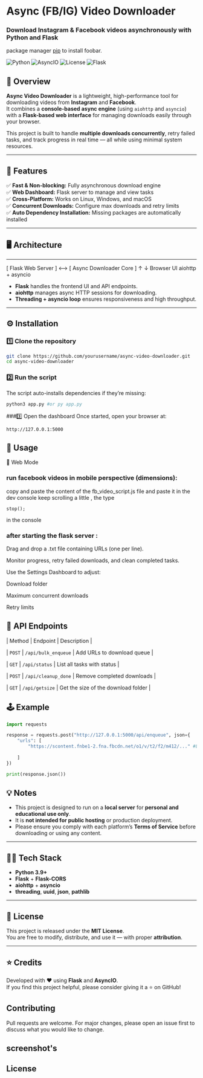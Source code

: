 # Async (FB/IG) Video Downloader

### Download Instagram & Facebook videos asynchronously with Python and Flask

package manager [pip](https://pip.pypa.io/en/stable/) to install foobar.

![Python](https://img.shields.io/badge/Python-3.9%2B-blue)
![AsyncIO](https://img.shields.io/badge/Async-Enabled-green)
![License](https://img.shields.io/badge/License-MIT-lightgrey)
![Flask](https://img.shields.io/badge/Flask-API-orange)


## 🚀 Overview
**Async Video Downloader** is a lightweight, high-performance tool for downloading videos from **Instagram** and **Facebook**.  
It combines a **console-based async engine** (using `aiohttp` and `asyncio`) with a **Flask-based web interface** for managing downloads easily through your browser.

This project is built to handle **multiple downloads concurrently**, retry failed tasks, and track progress in real time — all while using minimal system resources.

---

## 🧩 Features
✅ **Fast & Non-blocking:** Fully asynchronous download engine  
✅ **Web Dashboard:** Flask server to manage and view tasks  
✅ **Cross-Platform:** Works on Linux, Windows, and macOS  
✅ **Concurrent Downloads:** Configure max downloads and retry limits  
✅ **Auto Dependency Installation:** Missing packages are automatically installed  


---
## 🖥️ Architecture
---
[ Flask Web Server ] <--> [ Async Downloader Core ]
↑ ↓
Browser UI aiohttp + asyncio

- **Flask** handles the frontend UI and API endpoints.  
- **aiohttp** manages async HTTP sessions for downloading.  
- **Threading + asyncio loop** ensures responsiveness and high throughput.

---


## ⚙️ Installation

### 1️⃣ Clone the repository
```bash
git clone https://github.com/yourusername/async-video-downloader.git
cd async-video-downloader
```
### 2️⃣ Run the script
The script auto-installs dependencies if they’re missing:
```bash
python3 app.py #or py app.py
```
###3️⃣ Open the dashboard
Once started, open your browser at:

```
http://127.0.0.1:5000
```

## 🧠 Usage

🔹 Web Mode
### run facebook videos in mobile perspective (dimensions):
copy and paste the content of the fb_video_script.js file and paste it in the dev  console
keep scrolling a little , the type 
```
stop();
```
 in the console
### after starting the flask server :

Drag and drop a .txt file containing URLs (one per line).

Monitor progress, retry failed downloads, and clean completed tasks.

Use the Settings Dashboard to adjust:

Download folder

Maximum concurrent downloads 

Retry limits


## 🧰 API Endpoints

| Method | Endpoint | Description |



| `POST` | `/api/bulk_enqueue` | Add URLs to download queue |

| `GET`  | `/api/status` | List all tasks with status |

| `POST` | `/api/cleanup_done` | Remove completed downloads |

| `GET`  | `/api/getsize` | Get the size of the download folder |

## 🕹️ Example
```python
import requests

response = requests.post("http://127.0.0.1:5000/api/enqueue", json={
    "urls": [
        "https://scontent.fnbe1-2.fna.fbcdn.net/o1/v/t2/f2/m412/..." #ListOfUrls
        
    ]
})

print(response.json())

```
## 💡 Notes

- This project is designed to run on a **local server** for **personal and educational use only**.  
- It is **not intended for public hosting** or production deployment.  
- Please ensure you comply with each platform’s **Terms of Service** before downloading or using any content.

---

## 🧑‍💻 Tech Stack

- **Python 3.9+**
- **Flask** + **Flask-CORS**
- **aiohttp** + **asyncio**
- **threading**, **uuid**, **json**, **pathlib**

---

## 🏁 License

This project is released under the **MIT License**.  
You are free to modify, distribute, and use it — with proper **attribution**.

---

## ⭐ Credits

Developed with ❤️ using **Flask** and **AsyncIO**.  
If you find this project helpful, please consider giving it a ⭐ on GitHub!

## Contributing

Pull requests are welcome. For major changes, please open an issue first
to discuss what you would like to change.


## screenshot's 


## License

